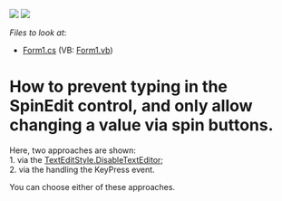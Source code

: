 <!-- default badges list -->
[![](https://img.shields.io/badge/Open_in_DevExpress_Support_Center-FF7200?style=flat-square&logo=DevExpress&logoColor=white)](https://supportcenter.devexpress.com/ticket/details/E1132)
[![](https://img.shields.io/badge/📖_How_to_use_DevExpress_Examples-e9f6fc?style=flat-square)](https://docs.devexpress.com/GeneralInformation/403183)
<!-- default badges end -->
<!-- default file list -->
*Files to look at*:

* [Form1.cs](./CS/WindowsApplication1/Form1.cs) (VB: [Form1.vb](./VB/WindowsApplication1/Form1.vb))
<!-- default file list end -->
# How to prevent typing in the SpinEdit control, and only allow changing a value via spin buttons.


<p>Here, two approaches are shown:<br />
1. via the <a href="http://documentation.devexpress.com/#WindowsForms/DevExpressXtraEditorsControlsTextEditStylesEnumtopic">TextEditStyle.DisableTextEditor</a>;<br />
2. via the handling the KeyPress event. </p><p>You can choose either of these approaches.</p>

<br/>


